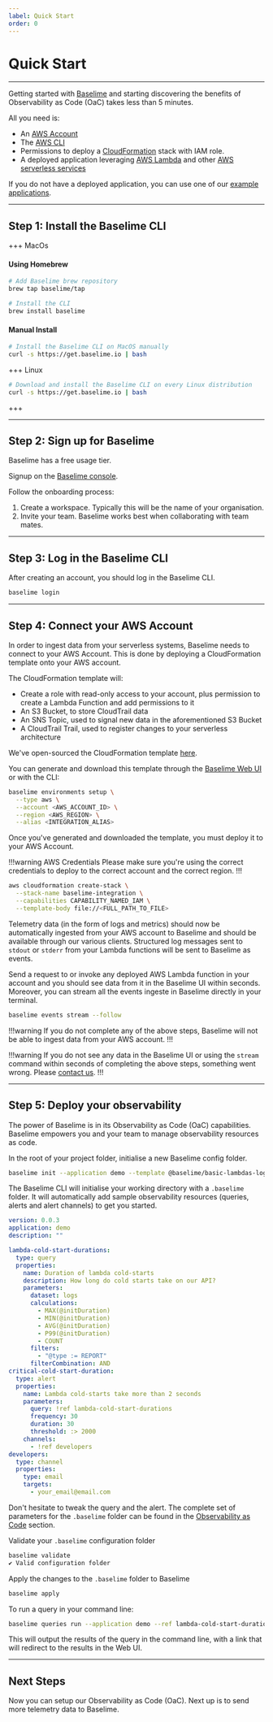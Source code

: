 ```yaml
---
label: Quick Start
order: 0
---
```


# Quick Start

---

Getting started with [Baselime](https://baselime.io) and starting discovering the benefits of Observability as Code (OaC) takes less than 5 minutes.

All you need is:
- An [AWS Account](https://aws.amazon.com/)
- The [AWS CLI](https://aws.amazon.com/cli/)
- Permissions to deploy a [CloudFormation](https://aws.amazon.com/cloudformation/) stack with IAM role.
- A deployed application leveraging [AWS Lambda](https://aws.amazon.com/lambda/) and other [AWS serverless services](https://aws.amazon.com/serverless/)

If you do not have a deployed application, you can use one of our [example applications](https://github.com/Baselime/examples).

---

## Step 1: Install the Baselime CLI

+++ MacOs

#### Using Homebrew

```bash # :icon-terminal: terminal
# Add Baselime brew repository
brew tap baselime/tap

# Install the CLI
brew install baselime
```

#### Manual Install

```bash # :icon-terminal: terminal
# Install the Baselime CLI on MacOS manually
curl -s https://get.baselime.io | bash
```

+++ Linux

```bash # :icon-terminal: terminal
# Download and install the Baselime CLI on every Linux distribution
curl -s https://get.baselime.io | bash
```

+++

---

## Step 2: Sign up for Baselime

Baselime has a free usage tier.

Signup on the [Baselime console](https://baselime.io/signup).

Follow the onboarding process:
1. Create a workspace. Typically this will be the name of your organisation.
2. Invite your team. Baselime works best when collaborating with team mates.

---

## Step 3: Log in the Baselime CLI

After creating an account, you should log in the Baselime CLI.

```bash # :icon-terminal: terminal
baselime login
```

---

## Step 4: Connect your AWS Account

In order to ingest data from your serverless systems, Baselime needs to connect to your AWS Account. This is done by deploying a CloudFormation template onto your AWS account.

The CloudFormation template will:
- Create a role with read-only access to your account, plus permission to create a Lambda Function and add permissions to it
- An S3 Bucket, to store CloudTrail data
- An SNS Topic, used to signal new data in the aforementioned S3 Bucket
- A CloudTrail Trail, used to register changes to your serverless architecture

We've open-sourced the CloudFormation template [here](../integrations/integration.md).

You can generate and download this template through the [Baselime Web UI](https://baselime.io) or with the CLI:

```bash # :icon-terminal: terminal
baselime environments setup \
  --type aws \
  --account <AWS_ACCOUNT_ID> \
  --region <AWS_REGION> \
  --alias <INTEGRATION_ALIAS>
```

Once you've generated and downloaded the template, you must deploy it to your AWS Account.

!!!warning AWS Credentials
Please make sure you're using the correct credentials to deploy to the correct account and the correct region.
!!!

```bash # :icon-terminal: terminal
aws cloudformation create-stack \
  --stack-name baselime-integration \
  --capabilities CAPABILITY_NAMED_IAM \
  --template-body file://<FULL_PATH_TO_FILE>
```

Telemetry data (in the form of logs and metrics) should now be automatically ingested from your AWS account to Baselime and should be available through our various clients. Structured log messages sent to `stdout` or `stderr` from your Lambda functions will be sent to Baselime as events.

Send a request to or invoke any deployed AWS Lambda function in your account and you should see data from it in the Baselime UI within seconds. Moreover, you can stream all the events ingeste in Baselime directly in your terminal.

```bash # :icon-terminal: terminal
baselime events stream --follow
```

!!!warning 
If you do not complete any of the above steps, Baselime will not be able to ingest data from your AWS account.
!!!

!!!warning 
If you do not see any data in the Baselime UI or using the `stream` command within seconds of completing the above steps, something went wrong. Please [contact us](mailto:support@baselime.io).
!!!

---

## Step 5: Deploy your observability

The power of Baselime is in its Observability as Code (OaC) capabilities. Baselime empowers you and your team to manage observability resources as code.

In the root of your project folder, initialise a new Baselime config folder.

```bash # :icon-terminal: terminal
baselime init --application demo --template @baselime/basic-lambdas-logs
```

The Baselime CLI will initialise your working directory with a `.baselime` folder. It will automatically add sample observability resources (queries, alerts and alert channels) to get you started. 

```yaml # :icon-code: .baselime/index.yml
version: 0.0.3
application: demo
description: ""
```

```yaml # :icon-code: .baselime/demo.yml
lambda-cold-start-durations:
  type: query
  properties:
    name: Duration of lambda cold-starts
    description: How long do cold starts take on our API?
    parameters:
      dataset: logs
      calculations:
        - MAX(@initDuration)
        - MIN(@initDuration)
        - AVG(@initDuration)
        - P99(@initDuration)
        - COUNT
      filters:
        - "@type := REPORT"
      filterCombination: AND
critical-cold-start-duration:
  type: alert
  properties:
    name: Lambda cold-starts take more than 2 seconds
    parameters:
      query: !ref lambda-cold-start-durations
      frequency: 30
      duration: 30
      threshold: :> 2000
    channels:
      - !ref developers
developers:
  type: channel
  properties:
    type: email
    targets:
      - your_email@email.com
```

Don't hesitate to tweak the query and the alert. The complete set of parameters for the `.baselime` folder can be found in the [Observability as Code](../observability-as-code/overview.md) section.


Validate your `.baselime` configuration folder

```bash # :icon-terminal: terminal
baselime validate
✔ Valid configuration folder
```

Apply the changes to the `.baselime` folder to Baselime

```bash # :icon-terminal: terminal
baselime apply
```

To run a query in your command line:

```bash # :icon-terminal: terminal
baselime queries run --application demo --ref lambda-cold-start-durations
```

This will output the results of the query in the command line, with a link that will redirect to the results in the Web UI.

---

## Next Steps

Now you can setup our Observability as Code (OaC). Next up is to send more telemetry data to Baselime.
